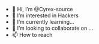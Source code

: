 - 👋 Hi, I’m @Cyrex-source
- 👀 I’m interested in Hackers
- 🌱 I’m currently learning...
- 💞️ I’m looking to collaborate on ...
- 📫 How to reach 

<!---
Cyrex-source/Cyrex-source is a ✨ special ✨ repository because its `README.md` (this file) appears on your GitHub profile.
You can click the Preview link to take a look at your changes.
--->
